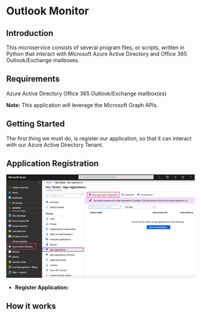 # Outlook Monitor

## Introduction

This microservice consists of several program files, or scripts, written in Python that interact 
with Microsoft Azure Active Directory and Office 365 Outlook/Exchange mailboxes.

## Requirements
Azure Active Directory
Office 365 Outlook/Exchange mailbox(es)

**Note:** This application will leverage the Microsoft Graph APIs.
## Getting Started
The first thing we must do, is register our application, so that it can interact with 
our Azure Active Directory Tenant.

## Application Registration
![APP REGISTRATION][logo1]

[logo1]: https://github.com/clintmann/exchange-monitor/blob/master/images/App_registration.gif "App Registration"

- **Register Application:** 

## How it works

